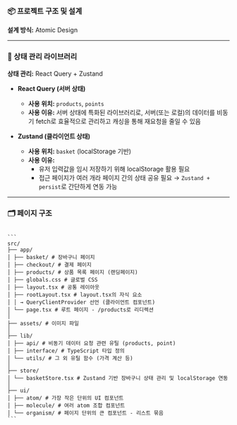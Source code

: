### 📦 프로젝트 구조 및 설계  
**설계 방식:** Atomic Design

---

### 🧠 상태 관리 라이브러리  
**상태 관리:** React Query + Zustand

- **React Query (서버 상태)**  
  - **사용 위치:** `products`, `points`  
  - **사용 이유:** 서버 상태에 특화된 라이브러리로, 서버(또는 로컬)의 데이터를 비동기 fetch로 효율적으로 관리하고 캐싱을 통해 재요청을 줄일 수 있음

- **Zustand (클라이언트 상태)**  
  - **사용 위치:** `basket` (localStorage 기반)  
  - **사용 이유:**  
    - 유저 입력값을 임시 저장하기 위해 localStorage 활용 필요  
    - 접근 페이지가 여러 개라 페이지 간의 상태 공유 필요 → `Zustand + persist`로 간단하게 연동 가능

---

### 🗂️ 페이지 구조
<pre>
  <code>
```
src/
├── app/
│ ├── basket/ # 장바구니 페이지
│ ├── checkout/ # 결제 페이지
│ ├── products/ # 상품 목록 페이지 (랜딩페이지)
│ ├── globals.css # 글로벌 CSS
│ ├── layout.tsx # 공통 레이아웃
│ ├── rootLayout.tsx # layout.tsx의 자식 요소
│ │ → QueryClientProvider 선언 (클라이언트 컴포넌트)
│ └── page.tsx # 루트 페이지 - /products로 리디렉션
│
├── assets/ # 이미지 파일
│
├── lib/
│ ├── api/ # 비동기 데이터 요청 관련 유틸 (products, point)
│ ├── interface/ # TypeScript 타입 정의
│ └── utils/ # 그 외 유틸 함수 (가격 계산 등)
│
├── store/
│ └── basketStore.tsx # Zustand 기반 장바구니 상태 관리 및 localStorage 연동
│
├── ui/
│ ├── atom/ # 가장 작은 단위의 UI 컴포넌트
│ ├── molecule/ # 여러 atom 조합 컴포넌트
│ └── organism/ # 페이지 단위의 큰 컴포넌트 - 리스트 묶음
``` 
  </code>
</pre>
